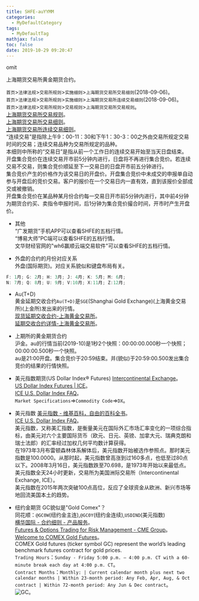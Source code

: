 ```yaml
---
title: SHFE-auYYMM
categories:
  - MyDefaultCategory
tags:
  - MyDefaultTag
mathjax: false
toc: false
date: 2019-10-29 09:20:47
---
```

omit
<!--more-->

上海期货交易所黄金期货合约。  

`首页`>`法律法规`>`交易所规则`>`实施细则`>`上海期货交易所交易细则`(2018-09-06)。  
`首页`>`法律法规`>`交易所规则`>`实施细则`>`上海期货交易所连续交易细则`(2018-09-06)。  
`首页`>`法律法规`>`交易所规则`>`交易规则`>`上海期货交易所交易规则`。  
[上海期货交易所交易规则](http://www.shfe.com.cn/regulation/regulation/regulation/)。  
[上海期货交易所交易细则](http://www.shfe.com.cn/regulation/regulation/Implementingrules/911331302.html)。  
[上海期货交易所连续交易细则](http://www.shfe.com.cn/regulation/regulation/Implementingrules/911331303.html)。  
“连续交易”是指除上午9：00-11：30和下午1：30-3：00之外由交易所规定交易时间的交易；连续交易品种为交易所规定的品种。  
本细则中所称的“交易日”是指从前一个工作日的连续交易开始至当天日盘结束。  
开盘集合竞价在连续交易开市前5分钟内进行，日盘将不再进行集合竞价。若连续交易不交易，则集合竞价顺延至下一交易日的日盘开市前五分钟进行。  
集合竞价产生的价格作为该交易日的开盘价。开盘集合竞价中未成交的申报单自动参与开盘后的竞价交易。客户的报价在一个交易日内一直有效，直到该报价全部成交或被撤销。  
开盘集合竞价在某品种某月份合约每一交易日开市前5分钟内进行，其中前4分钟为期货合约买、卖指令申报时间，后1分钟为集合竞价撮合时间，开市时产生开盘价。  

* 其他  
“广发期货”手机APP可以查看SHFE的五档行情。  
“博易大师”PC端可以查看SHFE的五档行情。  
文华财经官网的"wh6赢顺云端交易软件"可以查看SHFE的五档行情。  

* 外盘的合约的月份对应关系  
外盘(国际期货)。对应关系貌似和键盘布局有关。  
```c++
F: 1月; G: 2月; H: 3月; J: 4月; K: 5月; M: 6月;
N: 7月; Q: 8月; U: 9月; V:10月; X:11月; Z:12月;
```

* Au(T+D)  
黄金延期交收合约`Au(T+D)`是`SGE`(Shanghai Gold Exchange)(上海黄金交易所)(上金所)发出来的行情。  
[现货延期交收合约-上海黄金交易所](https://www.sge.com.cn/cpfw/yqjy)。  
[延期交收合约详情-上海黄金交易所](https://www.sge.com.cn/cpfw/yqjyxq?pro_id=793740150630875136&parent_cplx=0&cplx=9)。  

* 上期所的黄金期货合约  
沪金。au的行情当前(2019-10)是1秒2个快照：00:00:00.000秒一个快照；00:00:00.500秒一个快照。  
au是21:00开盘。集合竞价于20:59结束。并(貌似)于20:59:00.500发出集合竞价的结果的行情快照。  

* 美元指数期货(US Dollar Index® Futures)
[Intercontinental Exchange](https://www.intercontinentalexchange.com/)。  
[US Dollar Index Futures | ICE](https://www.theice.com/products/194/US-Dollar-Index-Futures)。  
[ICE U.S. Dollar Index FAQ](https://www.theice.com/publicdocs/futures_us/ICE_Dollar_Index_FAQ.pdf)。  
`Market Specifications`=>`Commodity Code`=>`DX`。  

* 美元指数
[美元指数 - 维基百科，自由的百科全书](https://zh.wikipedia.org/zh-hans/美元指数)。  
[ICE U.S. Dollar Index FAQ](https://www.theice.com/publicdocs/futures_us/ICE_Dollar_Index_FAQ.pdf)。  
美元指数，又称美汇指数，是衡量美元在国际外汇市场汇率变化的一项综合指标，由美元对六个主要国际货币（欧元、日元、英镑、加拿大元、瑞典克朗和瑞士法郎）的汇率经过加权几何平均数计算获得。  
在1973年3月布雷顿森林体系解体后，美元指数开始被选作参照点。那时美元指数是100.0000。从那时起，美元指数曾高涨到过160多点，也低至过80点以下。2008年3月16日，美元指数跌至70.698，是1973年开始以来最低点。美元指数全天24小时更新，交易所为美国洲际交易所（Intercontinental Exchange, ICE）。  
美元指数在2015年两次突破100点高位，反应了全球资金从欧洲、新兴市场等地回流美国本土的趋势。  

* 纽约金期货
GC貌似是"Gold Comex"？  
同花顺：`@GC0W`(纽约金主连),`@GC0Y`(纽约金连续),`USDIND`(美元指数)  
[横华国际 - 合约细则 - 产品服务](https://www.henghua.hk/subpage/productservice/futuresbusiness/contract-details.html)。  
[Futures & Options Trading for Risk Management - CME Group](https://www.cmegroup.com/)。  
[Welcome to COMEX Gold Futures](https://www.cmegroup.com/trading/why-futures/welcome-to-comex-gold-futures.html)。  
COMEX Gold futures (ticker symbol GC) represent the world’s leading benchmark futures contract for gold prices.  
`Trading Hours`：`Sunday - Friday 5:00 p.m. – 4:00 p.m. CT with a 60-minute break each day at 4:00 p.m. CT`。  
`Contract Months`：`Monthly: | Current calendar month plus next two calendar months | Within 23-month period: Any Feb, Apr, Aug, & Oct contract | Within 72-month period: Any Jun & Dec contract`。  
![GC](GC.png)。  
